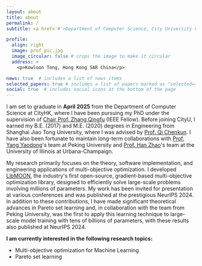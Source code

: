 ```yaml
---
layout: about
title: about
permalink: /
subtitle: <a href='#'>Department of Computer Science, City University of Hong Kong</a>.

profile:
  align: right
  image: prof_pic.jpg
  image_circular: false # crops the image to make it circular
  address: >
    <p>Kowloon Tong, Hong Kong SAR China</p>

news: true  # includes a list of news items
selected_papers: true # includes a list of papers marked as "selected={true}"
social: true  # includes social icons at the bottom of the page
---
```


I am set to graduate in **April 2025** from the Department of Computer Science at CityHK, where I have been pursuing my PhD under the supervision of [Chair Prof. Zhang Qingfu](https://scholar.google.com/citations?user=nhL9PHwAAAAJ&hl=en) (IEEE Fellow). 
Before joining CityU, I earned my B.E. (2017) and M.E. (2020) degrees in Engineering from Shanghai Jiao Tong University, where I was advised by [Prof. Qi Chenkun](https://ieeexplore.ieee.org/author/37529382400). 
I have also been fortunate to maintain long-term collaborations with [Prof. Yang Yaodong](https://scholar.google.co.uk/citations?user=6yL0xw8AAAAJ&hl=en)'s team at Peking University and [Prof. Han Zhao](https://scholar.google.com/citations?user=x942ipYAAAAJ&hl=en)'s team at the University of Illinois at Urbana-Champaign.

My research primarily focuses on the theory, software implementation, and engineering applications of multi-objective optimization. 
I developed [LibMOON](https://github.com/xzhang2523/libmoon), the industry's first open-source, gradient-based multi-objective optimization library, designed to efficiently solve large-scale problems involving millions of parameters. 
My work has been invited for presentation at various conferences and was published at the prestigious NeurIPS 2024. 
In addition to these contributions, I have made significant theoretical advances in Pareto set learning and, in collaboration with the team from Peking University, was the first to apply this learning technique to large-scale model training with tens of billions of parameters, with these results also published at NeurIPS 2024.

[//]: # (Dr. Zhang Xiaoyuan is set to graduate early in April 2025 from the Department of Computer Science at City University of Hong Kong. During his PhD, he was supervised by Chair Professor Zhang Qingfu, a leading figure in multi-objective optimization &#40;IEEE Fellow&#41;. He has also maintained long-term collaborations with Professor Yang Yaodong’s team at Peking University and Professor Han Zhao’s team at the University of Illinois at Urbana-Champaign. Dr. Zhang obtained his Bachelor’s &#40;2017&#41; and Master’s &#40;2020&#41; degrees in Engineering from Shanghai Jiao Tong University, where he was advised by Professor Qi Chenkun.)

[//]: # ()
[//]: # (Dr. Zhang’s research focuses on the theory, software implementation, and engineering applications of multi-objective)

[//]: # (optimization. He proposed the open-source software library LibMOON, the industry's first gradient-based multi-objective)

[//]: # (optimization library, capable of efficiently solving large-scale optimization problems with millions of parameters. His)

[//]: # (work was invited for presentation at multiple conferences and was published at the top-tier conference NeurIPS 2024.)

[//]: # (Additionally, he made significant theoretical contributions in Pareto set learning and, in collaboration with the Peking)

[//]: # (University team, was the first to apply Pareto set learning to large-scale model training with tens of billions of)

[//]: # (parameters. These results were also published at NeurIPS 2024.)

[//]: # (Dr. Zhang has published seven papers in NeurIPS/ICML, including four as the first author &#40;one as co-first author&#41;, along)

[//]: # (with one IEEE Transactions paper. Several other papers are currently under review. He is a reviewer of ICML 2021-2024,)

[//]: # (NeurIPS 2022-2024, ICLR 2022-2025, AISTATS 2025, AAAI 2025.)

**I am currently interested in the following research topics:**

- Multi-objective optimization for Machine Learning
- Pareto set learning